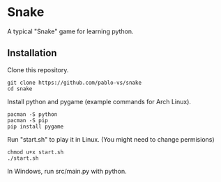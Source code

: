 # Snake

A typical "Snake" game for learning python.


## Installation

Clone this repository.

```
git clone https://github.com/pablo-vs/snake
cd snake
```

Install python and pygame (example commands for Arch Linux).

```
pacman -S python
pacman -S pip
pip install pygame
```

Run "start.sh" to play it in Linux.
(You might need to change permisions)

```
chmod u+x start.sh
./start.sh
```

In Windows, run src/main.py with python.
